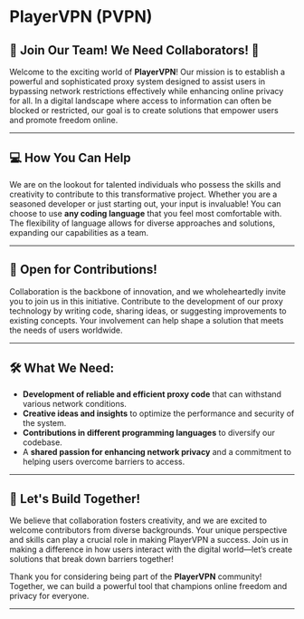 # PlayerVPN (PVPN)

## 🌟 Join Our Team! We Need Collaborators! 🌟

Welcome to the exciting world of **PlayerVPN**! Our mission is to establish a powerful and sophisticated proxy system designed to assist users in bypassing network restrictions effectively while enhancing online privacy for all. In a digital landscape where access to information can often be blocked or restricted, our goal is to create solutions that empower users and promote freedom online.

---

## 💻 How You Can Help

We are on the lookout for talented individuals who possess the skills and creativity to contribute to this transformative project. Whether you are a seasoned developer or just starting out, your input is invaluable! You can choose to use **any coding language** that you feel most comfortable with. The flexibility of language allows for diverse approaches and solutions, expanding our capabilities as a team.

---

## 🚀 Open for Contributions!

Collaboration is the backbone of innovation, and we wholeheartedly invite you to join us in this initiative. Contribute to the development of our proxy technology by writing code, sharing ideas, or suggesting improvements to existing concepts. Your involvement can help shape a solution that meets the needs of users worldwide.

---

## 🛠️ What We Need:

- **Development of reliable and efficient proxy code** that can withstand various network conditions.
- **Creative ideas and insights** to optimize the performance and security of the system.
- **Contributions in different programming languages** to diversify our codebase.
- A **shared passion for enhancing network privacy** and a commitment to helping users overcome barriers to access.

---

## 🤝 Let's Build Together!

We believe that collaboration fosters creativity, and we are excited to welcome contributors from diverse backgrounds. Your unique perspective and skills can play a crucial role in making PlayerVPN a success. Join us in making a difference in how users interact with the digital world—let’s create solutions that break down barriers together!

Thank you for considering being part of the **PlayerVPN** community! Together, we can build a powerful tool that champions online freedom and privacy for everyone.

---
